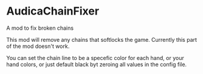 # AudicaChainFixer
 A mod to fix broken chains

This mod will remove any chains that softlocks the game. Currently this part of the mod doesn't work.

You can set the chain line to be a specefic color for each hand, or your hand colors, or just default black byt zeroing all values in the config file.
